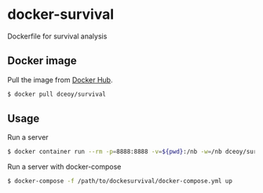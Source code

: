 docker-survival
===============

Dockerfile for survival analysis

Docker image
------------

Pull the image from [Docker Hub](https://hub.docker.com/r/dceoy/survival/).

```sh
$ docker pull dceoy/survival
```

Usage
-----

Run a server

```sh
$ docker container run --rm -p=8888:8888 -v=${pwd}:/nb -w=/nb dceoy/survival
```

Run a server with docker-compose

```sh
$ docker-compose -f /path/to/dockesurvival/docker-compose.yml up
```

